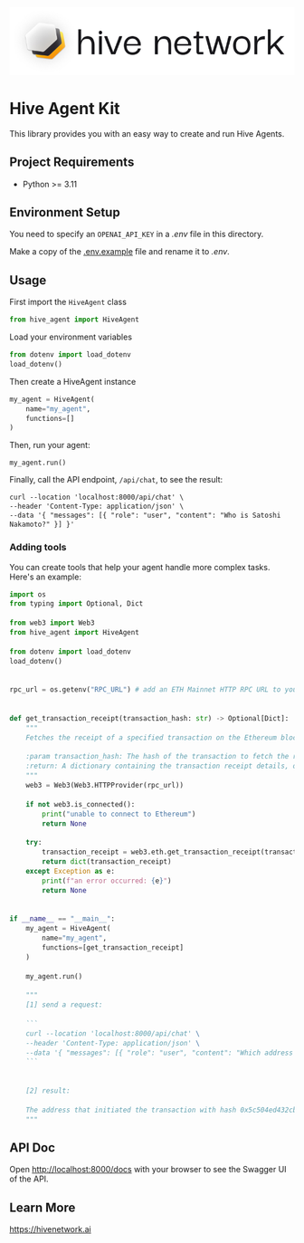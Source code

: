 ![](./assets/logo.jpg)

# Hive Agent Kit

This library provides you with an easy way to create and run Hive Agents.


## Project Requirements
- Python >= 3.11

[//]: # (## Installation)

[//]: # (```)

[//]: # ($ pip install hive-agent)

[//]: # (```)

## Environment Setup
You need to specify an `OPENAI_API_KEY` in a _.env_ file in this directory.

Make a copy of the [.env.example](.env.example) file and rename it to _.env_.


## Usage

First import the `HiveAgent` class
```python
from hive_agent import HiveAgent
```

Load your environment variables
```python
from dotenv import load_dotenv
load_dotenv()
```

Then create a HiveAgent instance
```python
my_agent = HiveAgent(
    name="my_agent",
    functions=[]
)
```

Then, run your agent:
```
my_agent.run()
```

Finally, call the API endpoint, `/api/chat`, to see the result:

```
curl --location 'localhost:8000/api/chat' \
--header 'Content-Type: application/json' \
--data '{ "messages": [{ "role": "user", "content": "Who is Satoshi Nakamoto?" }] }'
```

### Adding tools
You can create tools that help your agent handle more complex tasks. Here's an example:

```python
import os
from typing import Optional, Dict

from web3 import Web3
from hive_agent import HiveAgent

from dotenv import load_dotenv
load_dotenv()


rpc_url = os.getenv("RPC_URL") # add an ETH Mainnet HTTP RPC URL to your `.env` file


def get_transaction_receipt(transaction_hash: str) -> Optional[Dict]:
    """
    Fetches the receipt of a specified transaction on the Ethereum blockchain and returns it as a dictionary.

    :param transaction_hash: The hash of the transaction to fetch the receipt for.
    :return: A dictionary containing the transaction receipt details, or None if the transaction cannot be found.
    """
    web3 = Web3(Web3.HTTPProvider(rpc_url))

    if not web3.is_connected():
        print("unable to connect to Ethereum")
        return None

    try:
        transaction_receipt = web3.eth.get_transaction_receipt(transaction_hash)
        return dict(transaction_receipt)
    except Exception as e:
        print(f"an error occurred: {e}")
        return None


if __name__ == "__main__":
    my_agent = HiveAgent(
        name="my_agent",
        functions=[get_transaction_receipt]
    )
    
    my_agent.run()

    """
    [1] send a request:
    
    ```
    curl --location 'localhost:8000/api/chat' \
    --header 'Content-Type: application/json' \
    --data '{ "messages": [{ "role": "user", "content": "Which address initiated this transaction - 0x5c504ed432cb51138bcf09aa5e8a410dd4a1e204ef84bfed1be16dfba1b22060?" }] }'
    ```
    
    
    [2] result:
    
    The address that initiated the transaction with hash 0x5c504ed432cb51138bcf09aa5e8a410dd4a1e204ef84bfed1be16dfba1b22060 is 0xA1E4380A3B1f749673E270229993eE55F35663b4.
    """
```

## API Doc

Open [http://localhost:8000/docs](http://localhost:8000/docs) with your browser to see the Swagger UI of the API.

## Learn More

https://hivenetwork.ai
